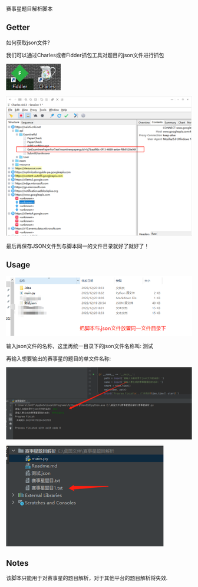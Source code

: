 赛事星题目解析脚本





## Getter

如何获取json文件?

我们可以通过Charles或者Fidder抓包工具对题目的json文件进行抓包

![image-20221220084135101](Readme.assets/image-20221220084135101.png)![image-20221220084141292](Readme.assets/image-20221220084141292.png)

![微信图片_20221220084310](Readme.assets/%E5%BE%AE%E4%BF%A1%E5%9B%BE%E7%89%87_20221220084310.png)

最后再保存JSON文件到与脚本同一的文件目录就好了就好了！





## Usage

![image-20221220083733075](Readme.assets/image-20221220083733075.png)



输入json文件的名称，这里再统一目录下的json文件名称叫: 测试

再输入想要输出的赛事星的题目的单文件名称:

![image-20221220083751752](Readme.assets/image-20221220083751752.png)

![image-20221220083922454](Readme.assets/image-20221220083922454.png)





## Notes

该脚本只能用于对赛事星的题目解析，对于其他平台的题目解析将失效.